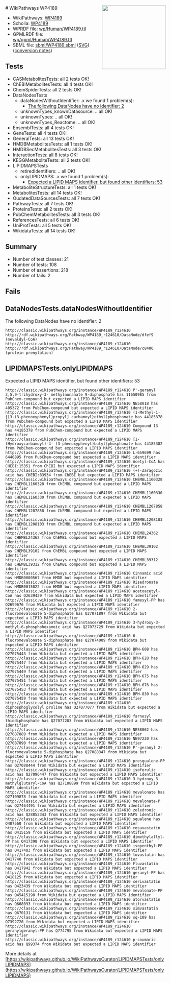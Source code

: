 <img style="float: right; width: 200px" src="../logo.png" />
# WikiPathways WP4189

* WikiPathways: [WP4189](https://identifiers.org/wikipathways:WP4189)
* Scholia: [WP4189](https://scholia.toolforge.org/wikipathways/WP4189)
* WPRDF file: [wp/Human/WP4189.ttl](../wp/Human/WP4189.ttl)
* GPMLRDF file: [wp/gpml/Human/WP4189.ttl](../wp/gpml/Human/WP4189.ttl)
* SBML file: [sbml/WP4189.sbml](../sbml/WP4189.sbml) ([SVG](../sbml/WP4189.svg)) ([conversion notes](../sbml/WP4189.txt))

## Tests
* CASMetabolitesTests: all 2 tests OK!
* ChEBIMetabolitesTests: all 4 tests OK!
* ChemSpiderTests: all 2 tests OK!
* DataNodesTests
    * dataNodesWithoutIdentifier: .x we found 1 problem(s):
        * [The following DataNodes have no identifier: 2](#d2d32fa1)
    * unknownTypes_knownDatasource: .. all OK!
    * unknownTypes: .. all OK!
    * unknownTypes_Reactome: .. all OK!
* EnsemblTests: all 4 tests OK!
* GeneTests: all 4 tests OK!
* GeneralTests: all 13 tests OK!
* HMDBMetabolitesTests: all 1 tests OK!
* HMDBSecMetabolitesTests: all 3 tests OK!
* InteractionTests: all 8 tests OK!
* KEGGMetaboliteTests: all 2 tests OK!
* LIPIDMAPSTests
    * retiredIdentifiers: .. all OK!
    * onlyLIPIDMAPS: .x we found 1 problem(s):
        * [Expected a LIPID MAPS identifier, but found other identifiers: 53](#d0bfb6f7)
* MetaboliteStructureTests: all 1 tests OK!
* MetabolitesTests: all 14 tests OK!
* OudatedDataSourcesTests: all 7 tests OK!
* PathwayTests: all 7 tests OK!
* ProteinsTests: all 2 tests OK!
* PubChemMetabolitesTests: all 3 tests OK!
* ReferencesTests: all 6 tests OK!
* UniProtTests: all 5 tests OK!
* WikidataTests: all 14 tests OK!


## Summary

* Number of test classes: 21
* Number of tests: 108
* Number of assertions: 218
* Number of fails: 2

## Fails

<a name="d2d32fa1" />

## DataNodesTests.dataNodesWithoutIdentifier

The following DataNodes have no identifier: 2
```
http://classic.wikipathways.org/instance/WP4189_r124610 http://rdf.wikipathways.org/Pathway/WP4189_r124610/DataNode/dfef9 (mevaldyl-CoA)
http://classic.wikipathways.org/instance/WP4189_r124610 http://rdf.wikipathways.org/Pathway/WP4189_r124610/DataNode/c8400 (protein prenylation)
```

<a name="d0bfb6f7" />

## LIPIDMAPSTests.onlyLIPIDMAPS

Expected a LIPID MAPS identifier, but found other identifiers: 53
```
http://classic.wikipathways.org/instance/WP4189_r124610 P'-geranyl 3,5,9-trihydroxy-3- methylnonanate 9-diphosphate has 11650985 from PubChem-compound but expected a LIPID MAPS identifier
http://classic.wikipathways.org/instance/WP4189_r124610 NE58018 has 405372 from PubChem-compound but expected a LIPID MAPS identifier
http://classic.wikipathways.org/instance/WP4189_r124610 (1-Methyl-1-{[3-(3-phenoxyphenyl)propyl] carbamoyl}ethyl)phosphonate has 44185378 from PubChem-compound but expected a LIPID MAPS identifier
http://classic.wikipathways.org/instance/WP4189_r124610 Compound 13 has 44185378 from PubChem-compound but expected a LIPID MAPS identifier
http://classic.wikipathways.org/instance/WP4189_r124610 [1-(Hydroxycarbamoyl)-4- (3-phenoxyphenyl)butyl]phosphonate has 44185382 from PubChem-compound but expected a LIPID MAPS identifier
http://classic.wikipathways.org/instance/WP4189_r124610 L-659699 has 6440895 from PubChem-compound but expected a LIPID MAPS identifier
http://classic.wikipathways.org/instance/WP4189_r124610 Acetyl-CoA has CHEBI:15351 from ChEBI but expected a LIPID MAPS identifier
http://classic.wikipathways.org/instance/WP4189_r124610 (+)-Zaragozic acid has CHEBI:83934 from ChEBI but expected a LIPID MAPS identifier
http://classic.wikipathways.org/instance/WP4189_r124610 CHEMBL1160328 has CHEMBL1160328 from ChEMBL compound but expected a LIPID MAPS identifier
http://classic.wikipathways.org/instance/WP4189_r124610 CHEMBL1160330 has CHEMBL1160330 from ChEMBL compound but expected a LIPID MAPS identifier
http://classic.wikipathways.org/instance/WP4189_r124610 CHEMBL1207858 has CHEMBL1207858 from ChEMBL compound but expected a LIPID MAPS identifier
http://classic.wikipathways.org/instance/WP4189_r124610 CHEMBL1208103 has CHEMBL1208103 from ChEMBL compound but expected a LIPID MAPS identifier
http://classic.wikipathways.org/instance/WP4189_r124610 CHEMBL24362 has CHEMBL24362 from ChEMBL compound but expected a LIPID MAPS identifier
http://classic.wikipathways.org/instance/WP4189_r124610 CHEMBL39102 has CHEMBL39102 from ChEMBL compound but expected a LIPID MAPS identifier
http://classic.wikipathways.org/instance/WP4189_r124610 CHEMBL39312 has CHEMBL39312 from ChEMBL compound but expected a LIPID MAPS identifier
http://classic.wikipathways.org/instance/WP4189_r124610 Cinnamic acid has HMDB0000567 from HMDB but expected a LIPID MAPS identifier
http://classic.wikipathways.org/instance/WP4189_r124610 Risedronate has HMDB0015022 from HMDB but expected a LIPID MAPS identifier
http://classic.wikipathways.org/instance/WP4189_r124610 acetoacetyl-CoA has Q2639429 from Wikidata but expected a LIPID MAPS identifier
http://classic.wikipathways.org/instance/WP4189_r124610 famesyl-PP has Q2699676 from Wikidata but expected a LIPID MAPS identifier
http://classic.wikipathways.org/instance/WP4189_r124610 2-fluoromevalonate 5-diphosphate has Q27071897 from Wikidata but expected a LIPID MAPS identifier
http://classic.wikipathways.org/instance/WP4189_r124610 3-hydroxy-3-methyl-6-phosphohexanoic acid has Q27073729 from Wikidata but expected a LIPID MAPS identifier
http://classic.wikipathways.org/instance/WP4189_r124610 6-fluoromevalonate 5-diphosphate has Q27074009 from Wikidata but expected a LIPID MAPS identifier
http://classic.wikipathways.org/instance/WP4189_r124610 BPH-608 has Q27075443 from Wikidata but expected a LIPID MAPS identifier
http://classic.wikipathways.org/instance/WP4189_r124610 BPH-628 has Q27075447 from Wikidata but expected a LIPID MAPS identifier
http://classic.wikipathways.org/instance/WP4189_r124610 BPH-629 has Q27075449 from Wikidata but expected a LIPID MAPS identifier
http://classic.wikipathways.org/instance/WP4189_r124610 BPH-675 has Q27075451 from Wikidata but expected a LIPID MAPS identifier
http://classic.wikipathways.org/instance/WP4189_r124610 BPH-676 has Q27075453 from Wikidata but expected a LIPID MAPS identifier
http://classic.wikipathways.org/instance/WP4189_r124610 BPH-830 has Q27075459 from Wikidata but expected a LIPID MAPS identifier
http://classic.wikipathways.org/instance/WP4189_r124610 diphosphoglycolyl proline has Q27077077 from Wikidata but expected a LIPID MAPS identifier
http://classic.wikipathways.org/instance/WP4189_r124610 farnesyl thiodiphosphate has Q27077283 from Wikidata but expected a LIPID MAPS identifier
http://classic.wikipathways.org/instance/WP4189_r124610 NE58062 has Q27087889 from Wikidata but expected a LIPID MAPS identifier
http://classic.wikipathways.org/instance/WP4189_r124610 NE97220 has Q27087890 from Wikidata but expected a LIPID MAPS identifier
http://classic.wikipathways.org/instance/WP4189_r124610 P'-geranyl 2-fluoromevalonate 5-diphosphate has Q27088347 from Wikidata but expected a LIPID MAPS identifier
http://classic.wikipathways.org/instance/WP4189_r124610 presqualene-PP has Q27088444 from Wikidata but expected a LIPID MAPS identifier
http://classic.wikipathways.org/instance/WP4189_r124610 isoferulic acid has Q27096447 from Wikidata but expected a LIPID MAPS identifier
http://classic.wikipathways.org/instance/WP4189_r124610 3-hydroxy-3-methylglutaryl-CoA has Q27108899 from Wikidata but expected a LIPID MAPS identifier
http://classic.wikipathways.org/instance/WP4189_r124610 mevalonate has Q27109878 from Wikidata but expected a LIPID MAPS identifier
http://classic.wikipathways.org/instance/WP4189_r124610 mevalonate-P has Q27464491 from Wikidata but expected a LIPID MAPS identifier
http://classic.wikipathways.org/instance/WP4189_r124610 zoledronic acid has Q28852343 from Wikidata but expected a LIPID MAPS identifier
http://classic.wikipathways.org/instance/WP4189_r124610 squalene has Q407560 from Wikidata but expected a LIPID MAPS identifier
http://classic.wikipathways.org/instance/WP4189_r124610 rosuvastatin has Q415159 from Wikidata but expected a LIPID MAPS identifier
http://classic.wikipathways.org/instance/WP4189_r124610 dimethylallyl-PP has Q417398 from Wikidata but expected a LIPID MAPS identifier
http://classic.wikipathways.org/instance/WP4189_r124610 isopenthyl-PP has Q417403 from Wikidata but expected a LIPID MAPS identifier
http://classic.wikipathways.org/instance/WP4189_r124610 lovastatin has Q417740 from Wikidata but expected a LIPID MAPS identifier
http://classic.wikipathways.org/instance/WP4189_r124610 Fluvastatin has Q417942 from Wikidata but expected a LIPID MAPS identifier
http://classic.wikipathways.org/instance/WP4189_r124610 geranyl-PP has Q418125 from Wikidata but expected a LIPID MAPS identifier
http://classic.wikipathways.org/instance/WP4189_r124610 cerivastatin has Q423439 from Wikidata but expected a LIPID MAPS identifier
http://classic.wikipathways.org/instance/WP4189_r124610 mevalonate-PP has Q45415198 from Wikidata but expected a LIPID MAPS identifier
http://classic.wikipathways.org/instance/WP4189_r124610 atorvastatin has Q668093 from Wikidata but expected a LIPID MAPS identifier
http://classic.wikipathways.org/instance/WP4189_r124610 simvastatin has Q670131 from Wikidata but expected a LIPID MAPS identifier
http://classic.wikipathways.org/instance/WP4189_r124610 sq-109 has Q7392720 from Wikidata but expected a LIPID MAPS identifier
http://classic.wikipathways.org/instance/WP4189_r124610 geranylgeranyl-PP has Q774795 from Wikidata but expected a LIPID MAPS identifier
http://classic.wikipathways.org/instance/WP4189_r124610 p-coumaric acid has Q99374 from Wikidata but expected a LIPID MAPS identifier
```

More details at [https://wikipathways.github.io/WikiPathwaysCurator/LIPIDMAPSTests/onlyLIPIDMAPS](https://wikipathways.github.io/WikiPathwaysCurator/LIPIDMAPSTests/onlyLIPIDMAPS)

